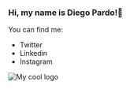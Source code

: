 ### Hi, my name is Diego Pardo!🐥
You can find me:
- Twitter
- Linkedin
- Instagram
<img src="https://i.imgur.com/wLhNQ9j.png" alt="My cool logo"/>

<!--
**DiegoPardoMontero/DiegoPardoMontero** is a ✨ _special_ ✨ repository because its `README.md` (this file) appears on your GitHub profile.

Here are some ideas to get you started:

- 🔭 I’m currently working on ...
- 🌱 I’m currently learning ...
- 👯 I’m looking to collaborate on ...
- 🤔 I’m looking for help with ...
- 💬 Ask me about ...
- 📫 How to reach me: ...
- 😄 Pronouns: ...
- ⚡ Fun fact: ...
-->
